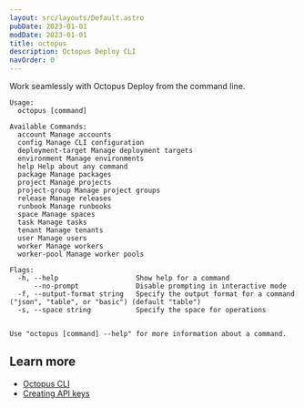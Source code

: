 ```yaml
---
layout: src/layouts/Default.astro
pubDate: 2023-01-01
modDate: 2023-01-01
title: octopus
description: Octopus Deploy CLI
navOrder: 0
---
```


Work seamlessly with Octopus Deploy from the command line.


```
Usage:
  octopus [command]

Available Commands:
  account Manage accounts
  config Manage CLI configuration
  deployment-target Manage deployment targets
  environment Manage environments
  help Help about any command
  package Manage packages
  project Manage projects
  project-group Manage project groups
  release Manage releases
  runbook Manage runbooks
  space Manage spaces
  task Manage tasks
  tenant Manage tenants
  user Manage users
  worker Manage workers
  worker-pool Manage worker pools

Flags:
  -h, --help                   Show help for a command
      --no-prompt              Disable prompting in interactive mode
  -f, --output-format string   Specify the output format for a command ("json", "table", or "basic") (default "table")
  -s, --space string           Specify the space for operations


Use "octopus [command] --help" for more information about a command.
```

## Learn more

- [Octopus CLI](/docs/octopus-rest-api/cli/)
- [Creating API keys](/docs/octopus-rest-api/how-to-create-an-api-key/)